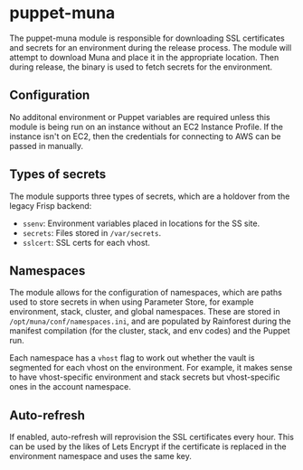 # puppet-muna

The puppet-muna module is responsible for downloading SSL certificates and secrets for an environment during the release process. The module will attempt to download Muna and place it in the appropriate location. Then during release, the binary is used to fetch secrets for the environment.

## Configuration

No additonal environment or Puppet variables are required unless this module is being run on an instance without an EC2 Instance Profile. If the instance isn't on EC2, then the credentials for connecting to AWS can be passed in manually.

## Types of secrets

The module supports three types of secrets, which are a holdover from the legacy Frisp backend:
* `ssenv`: Environment variables placed in locations for the SS site.
* `secrets`: Files stored in `/var/secrets`.
* `sslcert`: SSL certs for each vhost.

## Namespaces

The module allows for the configuration of namespaces, which are paths used to store secrets in when using Parameter Store, for example environment, stack, cluster, and global namespaces. These are stored in `/opt/muna/conf/namespaces.ini`, and are populated by Rainforest during the manifest compilation (for the cluster, stack, and env codes) and the Puppet run.

Each namespace has a `vhost` flag to work out whether the vault is segmented for each vhost on the environment. For example, it makes sense to have vhost-specific environment and stack secrets but vhost-specific ones in the account namespace.

## Auto-refresh

If enabled, auto-refresh will reprovision the SSL certificates every hour. This can be used by the likes of Lets Encrypt if the certificate is replaced in the environment namespace and uses the same key.

